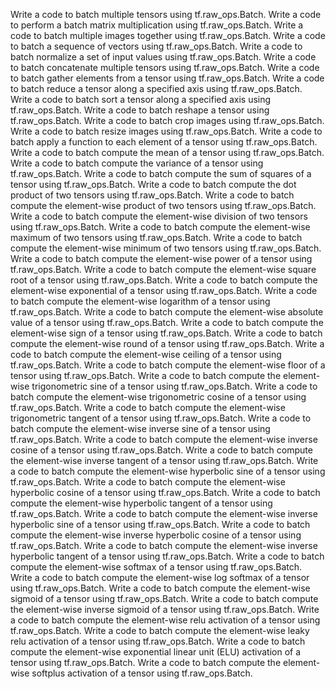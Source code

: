Write a code to batch multiple tensors using tf.raw_ops.Batch.
Write a code to perform a batch matrix multiplication using tf.raw_ops.Batch.
Write a code to batch multiple images together using tf.raw_ops.Batch.
Write a code to batch a sequence of vectors using tf.raw_ops.Batch.
Write a code to batch normalize a set of input values using tf.raw_ops.Batch.
Write a code to batch concatenate multiple tensors using tf.raw_ops.Batch.
Write a code to batch gather elements from a tensor using tf.raw_ops.Batch.
Write a code to batch reduce a tensor along a specified axis using tf.raw_ops.Batch.
Write a code to batch sort a tensor along a specified axis using tf.raw_ops.Batch.
Write a code to batch reshape a tensor using tf.raw_ops.Batch.
Write a code to batch crop images using tf.raw_ops.Batch.
Write a code to batch resize images using tf.raw_ops.Batch.
Write a code to batch apply a function to each element of a tensor using tf.raw_ops.Batch.
Write a code to batch compute the mean of a tensor using tf.raw_ops.Batch.
Write a code to batch compute the variance of a tensor using tf.raw_ops.Batch.
Write a code to batch compute the sum of squares of a tensor using tf.raw_ops.Batch.
Write a code to batch compute the dot product of two tensors using tf.raw_ops.Batch.
Write a code to batch compute the element-wise product of two tensors using tf.raw_ops.Batch.
Write a code to batch compute the element-wise division of two tensors using tf.raw_ops.Batch.
Write a code to batch compute the element-wise maximum of two tensors using tf.raw_ops.Batch.
Write a code to batch compute the element-wise minimum of two tensors using tf.raw_ops.Batch.
Write a code to batch compute the element-wise power of a tensor using tf.raw_ops.Batch.
Write a code to batch compute the element-wise square root of a tensor using tf.raw_ops.Batch.
Write a code to batch compute the element-wise exponential of a tensor using tf.raw_ops.Batch.
Write a code to batch compute the element-wise logarithm of a tensor using tf.raw_ops.Batch.
Write a code to batch compute the element-wise absolute value of a tensor using tf.raw_ops.Batch.
Write a code to batch compute the element-wise sign of a tensor using tf.raw_ops.Batch.
Write a code to batch compute the element-wise round of a tensor using tf.raw_ops.Batch.
Write a code to batch compute the element-wise ceiling of a tensor using tf.raw_ops.Batch.
Write a code to batch compute the element-wise floor of a tensor using tf.raw_ops.Batch.
Write a code to batch compute the element-wise trigonometric sine of a tensor using tf.raw_ops.Batch.
Write a code to batch compute the element-wise trigonometric cosine of a tensor using tf.raw_ops.Batch.
Write a code to batch compute the element-wise trigonometric tangent of a tensor using tf.raw_ops.Batch.
Write a code to batch compute the element-wise inverse sine of a tensor using tf.raw_ops.Batch.
Write a code to batch compute the element-wise inverse cosine of a tensor using tf.raw_ops.Batch.
Write a code to batch compute the element-wise inverse tangent of a tensor using tf.raw_ops.Batch.
Write a code to batch compute the element-wise hyperbolic sine of a tensor using tf.raw_ops.Batch.
Write a code to batch compute the element-wise hyperbolic cosine of a tensor using tf.raw_ops.Batch.
Write a code to batch compute the element-wise hyperbolic tangent of a tensor using tf.raw_ops.Batch.
Write a code to batch compute the element-wise inverse hyperbolic sine of a tensor using tf.raw_ops.Batch.
Write a code to batch compute the element-wise inverse hyperbolic cosine of a tensor using tf.raw_ops.Batch.
Write a code to batch compute the element-wise inverse hyperbolic tangent of a tensor using tf.raw_ops.Batch.
Write a code to batch compute the element-wise softmax of a tensor using tf.raw_ops.Batch.
Write a code to batch compute the element-wise log softmax of a tensor using tf.raw_ops.Batch.
Write a code to batch compute the element-wise sigmoid of a tensor using tf.raw_ops.Batch.
Write a code to batch compute the element-wise inverse sigmoid of a tensor using tf.raw_ops.Batch.
Write a code to batch compute the element-wise relu activation of a tensor using tf.raw_ops.Batch.
Write a code to batch compute the element-wise leaky relu activation of a tensor using tf.raw_ops.Batch.
Write a code to batch compute the element-wise exponential linear unit (ELU) activation of a tensor using tf.raw_ops.Batch.
Write a code to batch compute the element-wise softplus activation of a tensor using tf.raw_ops.Batch.
